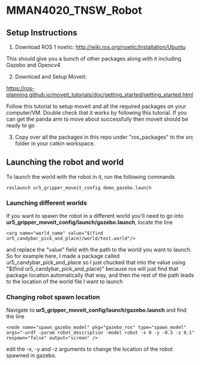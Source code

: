 # MMAN4020_TNSW_Robot

## Setup Instructions

1. Download ROS 1 noetic:
http://wiki.ros.org/noetic/Installation/Ubuntu

This should give you a bunch of other packages along with it including Gazebo and Opencv4

2. Download and Setup Moveit:

https://ros-planning.github.io/moveit_tutorials/doc/getting_started/getting_started.html

Follow this tutorial to setup moveit and all the required packages on your computer/VM. Double check that it works by following this tutorial. If you can get the panda arm to move about successfully then moveit should be ready to go

3. Copy over all the packages in this repo under "ros_packages" to the src folder in your catkin workspace. 

## Launching the robot and world

To launch the world with the robot in it, run the following commands

`roslaunch ur5_gripper_moveit_config demo_gazebo.launch`

### Launching different worlds

If you want to spawn the robot in a different world you'll need to go into **ur5_gripper_moveit_config/launch/gazebo.launch**, locate the line 

`<arg name="world_name" value="$(find ur5_candybar_pick_and_place)/world/test.world"/>`

and replace the "value" field with the path to the world you want to launch. So for example here, I made a package called ur5_candybar_pick_and_place so I just chucked that into the value using "$(find ur5_candybar_pick_and_place)" because ros will just find that package location automatically that way, and then the rest of the path leads to the location of the world file I want to launch

### Changing robot spawn location
Navigate to **ur5_gripper_moveit_config/launch/gazebo.launch** and find the line 

` <node name="spawn_gazebo_model" pkg="gazebo_ros" type="spawn_model" args="-urdf -param robot_description -model robot -x 0 -y -0.5 -z 0.1"
    respawn="false" output="screen" /> `

edit the -x, -y and -z arguments to change the location of the robot spawned in gazebo. 
